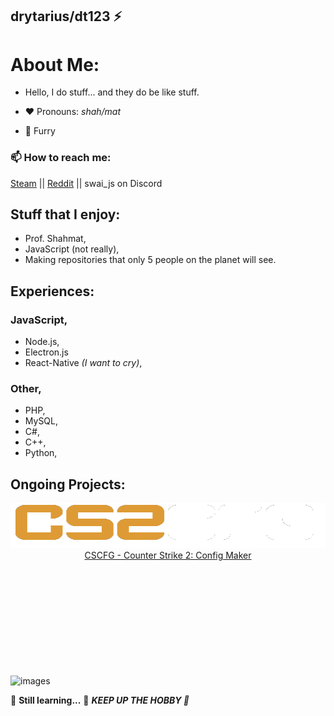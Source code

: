 ## drytarius/dt123 ⚡

# About Me:
- Hello, I do stuff... and they do be like stuff.

- ❤️ Pronouns: *shah/mat*
- 🐾 Furry

### 📫 How to reach me: 
[Steam](https://steamcommunity.com/id/swai_js) ||
[Reddit](https://www.reddit.com/user/drytarius) ||
swai_js on Discord

## Stuff that I enjoy:
- Prof. Shahmat,
- JavaScript (not really),
- Making repositories that only 5 people on the planet will see.

## Experiences:
### JavaScript,
- Node.js,
- Electron.js
- React-Native *(I want to cry)*,

### Other,
- PHP,
- MySQL,
- C#,
- C++,
- Python,

## Ongoing Projects:
<div align=center>
	<img alt="GitHub release (latest by date)" src=https://github.com/drytarius/drytarius/blob/main/logo/cs2cfg_colored.png?raw=true"">
	<br>
	<a href="https://cscfg.net/">CSCFG - Counter Strike 2: Config Maker</a>
</div>
<br>
<br>
<br>
<br>
<br>
<br>
<br>
<br>
<br>
<br>

![images](https://github.com/drytarius/drytarius/assets/109593967/1ca74758-539e-49e2-bcd8-73de7d59c86b)

🌱 **Still learning...** 🌱
***KEEP UP THE HOBBY 💪***

<!--
**drytarius/drytarius** is a ✨ _special_ ✨ repository because its `README.md` (this file) appears on your GitHub profile.

Here are some ideas to get you started:

- 🔭 I’m currently working on ...
- 🌱 I’m currently learning ...
- 👯 I’m looking to collaborate on ...
- 🤔 I’m looking for help with ...
- 💬 Ask me about ...
- 📫 How to reach me: ...
- 😄 Pronouns: ...
- ⚡ Fun fact: ...
-->
